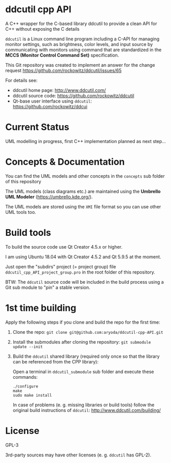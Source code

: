 # ddcutil cpp API

A C++ wrapper for the C-based library ddcutil to provide a clean API for C++ without exposing the C details

`ddcutil` is a Linux command line program including a C-API for managing monitor settings,
such as brightness, color levels, and input source by communicating with monitors using command that are standardized in the
**MCCS (Monitor Control Command Set)** specification.

This Git repository was created to implement an answer for the change request https://github.com/rockowitz/ddcutil/issues/65

For details see:

* ddcutil home page: http://www.ddcutil.com/
* ddcutil source code: https://github.com/rockowitz/ddcutil
* Qt-base user interface using `ddcutil`: https://github.com/rockowitz/ddcui



# Current Status

UML modelling in progress, first C++ implementation planned as next step...



# Concepts & Documentation

You can find the UML models and other concepts in the `concepts` sub folder of this repository

The UML models (class diagrams etc.) are maintained using the **Umbrello UML Modeler** (https://umbrello.kde.org/).

The UML models are stored using the `XMI` file format so you can use other UML tools too.



# Build tools

To build the source code use Qt Creator 4.5.x or higher.

I am using Ubuntu 18.04 with Qt Creator 4.5.2 and Qt 5.9.5 at the moment.

Just open the "subdirs" project (= project group) file `ddcutil_cpp_API_project_group.pro`
in the root folder of this repository.

BTW: The `ddcutil` source code will be included in the build process using a Git sub module to "pin" a stable version.



# 1st time building

Apply the following steps if you clone and build the repo for the first time:

1. Clone the repo: `git clone git@github.com:aryoda/ddcutil-cpp-API.git`
2. Install the submodules after cloning the repository:
   `git submodule update --init`
3. Build the `ddcutil` shared library (required only once so that the library can be referenced from the CPP library):

   Open a terminal in `ddcutil_submodule` sub folder and execute these commands:
   ```
   ./configure
   make
   sudo make install
   ```
   In case of problems (e. g. missing libraries or build tools) follow the original build instructions of `ddcutil`: http://www.ddcutil.com/building/



# License

GPL-3

3rd-party sources may have other licenses (e. g. `ddcutil` has GPL-2).


